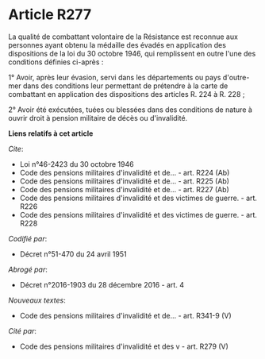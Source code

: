 # Article R277

La qualité de combattant volontaire de la Résistance est reconnue aux personnes ayant obtenu la médaille des évadés en
application des dispositions de la loi du 30 octobre 1946, qui remplissent en outre l'une des conditions définies ci-après :

1° Avoir, après leur évasion, servi dans les départements ou pays d'outre-mer dans des conditions leur permettant de
prétendre à la carte de combattant en application des dispositions des articles R. 224 à R. 228 ;

2° Avoir été exécutées, tuées ou blessées dans des conditions de nature à ouvrir droit à pension militaire de décès ou
d'invalidité.

**Liens relatifs à cet article**

_Cite_:

  - Loi n°46-2423 du 30 octobre 1946
  - Code des pensions militaires d'invalidité et de... - art. R224 (Ab)
  - Code des pensions militaires d'invalidité et de... - art. R225 (Ab)
  - Code des pensions militaires d'invalidité et de... - art. R227 (Ab)
  - Code des pensions militaires d'invalidité et des victimes de guerre. - art. R226
  - Code des pensions militaires d'invalidité et des victimes de guerre. - art. R228

_Codifié par_:

  - Décret n°51-470 du 24 avril 1951

_Abrogé par_:

  - Décret n°2016-1903 du 28 décembre 2016 - art. 4

_Nouveaux textes_:

  - Code des pensions militaires d'invalidité et de... - art. R341-9 (V)

_Cité par_:

  - Code des pensions militaires d'invalidité et des v - art. R279 (V)
